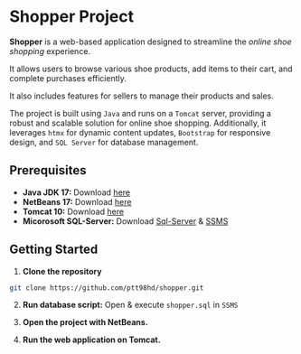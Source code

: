 # Shopper Project

**Shopper** is a web-based application designed to streamline the _online shoe shopping_ experience.

It allows users to browse various shoe products, add items to their cart, and complete purchases efficiently.

It also includes features for sellers to manage their products and sales.

The project is built using `Java` and runs on a `Tomcat` server, providing a robust and scalable solution for online shoe shopping. Additionally, it leverages `htmx` for dynamic content updates, `Bootstrap` for responsive design, and `SQL Server` for database management.

## Prerequisites

- **Java JDK 17:** Download [here](https://www.oracle.com/java/technologies/downloads/)
- **NetBeans 17:** Download [here](https://netbeans.apache.org/front/main/download/archive/)
- **Tomcat 10:** Download [here](https://tomcat.apache.org/download-10.cgi)
- **Micorosoft SQL-Server:** Download [Sql-Server](https://www.microsoft.com/en-us/sql-server/sql-server-downloads) & [SSMS](https://learn.microsoft.com/en-us/ssms/download-sql-server-management-studio-ssms#download-ssms)

## Getting Started

1. **Clone the repository**

```sh
git clone https://github.com/ptt98hd/shopper.git
```

2. **Run database script:** Open & execute `shopper.sql` in `SSMS`

3. **Open the project with NetBeans.**

4. **Run the web application on Tomcat.**
